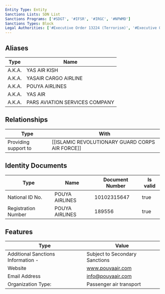 ```yaml
---
Entity Type: Entity
Sanctions Lists: SDN List
Sanctions Programs: ['#SDGT', '#IFSR', '#IRGC', '#NPWMD']
Sanctions Types: Block
Legal Authorities: ['#Executive Order 13224 (Terrorism)', '#Executive Order 13382 (Non-proliferation)']
---
```


## Aliases
| Type  | Name      | 
|-------|-----------|
| A.K.A. | YAS AIR KISH |
| A.K.A. | YASAIR CARGO AIRLINE |
| A.K.A. | POUYA AIRLINES |
| A.K.A. | YAS AIR |
| A.K.A. | PARS AVIATION SERVICES COMPANY |

## Relationships
| Type  | With      | 
|-------|-----------|
| Providing support to | [[ISLAMIC REVOLUTIONARY GUARD CORPS AIR FORCE]] |

## Identity Documents
| Type  | Name      | Document Number | Is valid |
|-------|-----------|-----------------|----------|
| National ID No. | POUYA AIRLINES | 10102315647 | true |
| Registration Number | POUYA AIRLINES | 189556 | true |

## Features
| Type  | Value      |
|-------|------------|
| Additional Sanctions Information - | Subject to Secondary Sanctions |
| Website | www.pouyaair.com |
| Email Address | info@pouyaair.com |
| Organization Type: | Passenger air transport |
